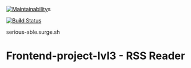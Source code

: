 [![Maintainability](https://api.codeclimate.com/v1/badges/b552a1ca887ddd4d126d/maintainability)](https://codeclimate.com/github/Eyvgeniy/frontend-project-lvl3/maintainability)s

[![Build Status](https://travis-ci.org/Eyvgeniy/frontend-project-lvl3.svg?branch=master)](https://travis-ci.org/Eyvgeniy/frontend-project-lvl3)

serious-able.surge.sh

# Frontend-project-lvl3 - RSS Reader
